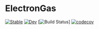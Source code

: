 # ElectronGas

[![Stable](https://img.shields.io/badge/docs-stable-blue.svg)](https://numericalEFT.github.io/ElectronGas.jl/stable)
[![Dev](https://img.shields.io/badge/docs-dev-blue.svg)](https://numericalEFT.github.io/ElectronGas.jl/dev)
[![Build Status](https://github.com/numericalEFT/ElectronGas.jl/actions/workflows/CI.yml/badge.svg?branch=master)]
[![codecov](https://codecov.io/gh/numericalEFT/ElectronGas.jl/branch/master/graph/badge.svg?token=9F4KD8O8W2)](https://codecov.io/gh/numericalEFT/ElectronGas.jl)
